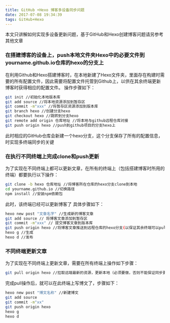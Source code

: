 ```yaml
---
title: GitHub +Hexo 博客多设备同步问题
date: 2017-07-08 19:34:39
tags: GitHub+Hexo
---
```

本文只讲解如何实现多设备更新问题，基于GitHub和Hexo创建博客问题请另参考其他文章

### 在搭建博客的设备上，push本地文件夹Hexo中的必要文件到yourname.github.io仓库的hexo的分支上

在利用Github和Hexo搭建博客时，在本地新建了Hexo文件夹，里面存在构建时需要的所有配置文件，因此需要将配置文件托管到Github上，以供在其余终端更新博客时获得相应的配置文件。
操作步骤如下：
``` bash
git init //初始化本地版本库
git add source //将本地资源添加到暂存区
git commit -m"xxx" //将暂存区资源添加到版本库
git branch hexo //创建分支hexo
git checkout hexo //跳转到分支hexo
git remote add origin 仓库地址 //将本地与github远程仓库对接
git push origin hexo //push到github项目的分支hexo上
```
此时相应的GitHub仓库会新建一个hexo分支，这个分支保存了所有的配置信息，时实现多终端同步的关键
<!--more-->
### 在执行不同终端上完成clone和push更新
为了实现在不同终端上都可以更新文章，在所有的终端上（包括搭建博客时所用的终端）都要执行以下操作：
``` bash
git clone -b hexo 仓库地址 //将博客所在仓库的hexo分支clone到本地
cd yourname.github.io //切换路径
npm install //安装npm依赖包
```
此时，该终端已经可以更新博客了
具体步骤如下：
``` bash
hexo new post "文章名字" //生成新的博客文章
git add source // 将博客文章添加到暂存区
git commit -m"xxx" // 提交博客文章到版本库
git push origin hexo //将博客文章推送到远程仓库的hexo分支(以保证其余终端可以pull,用于同步)
hexo g //生成
hexo d //发布
```
### 不同终端更新文章
为了实现在不同终端上更新文章，需要在所有终端上操作如下步骤：
``` bash
git pull origin hexo //拉取远端最新的资源，更新本地（必须要做，否则不能保证同步更新）
```
完成pull操作后，就可以在此终端上写博文了，步骤如下：
``` bash
hexo new post "博文名称" //新建博文
git add source
git commit -m"xx"
git push origin hexo
hexo g
hexo d
```